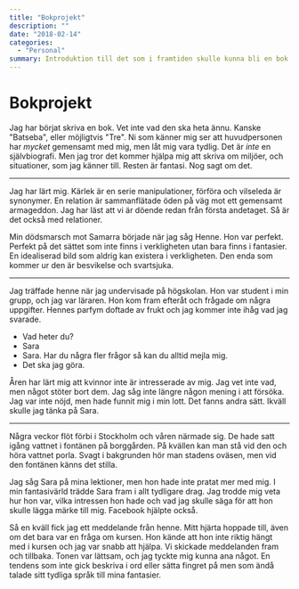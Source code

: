 ```yaml
---
title: "Bokprojekt"
description: ""
date: "2018-02-14"
categories:
  - "Personal"
summary: Introduktion till det som i framtiden skulle kunna bli en bok.
---
```


# Bokprojekt

Jag har börjat skriva en bok. Vet inte vad den ska heta ännu. Kanske "Batseba", eller möjligtvis "Tre". Ni som känner mig ser att huvudpersonen har _mycket_ gemensamt med mig, men låt mig vara tydlig. Det är _inte_ en självbiografi. Men jag tror det kommer hjälpa mig att skriva om miljöer, och situationer, som jag känner till. Resten är fantasi. Nog sagt om det.

---

Jag har lärt mig. Kärlek är en serie manipulationer, förföra och vilseleda är synonymer. En relation är sammanflätade öden på väg mot ett gemensamt armageddon. Jag har läst att vi är döende redan från första andetaget. Så är det också med relationer.

Min dödsmarsch mot Samarra började när jag såg Henne. Hon var perfekt. Perfekt på det sättet som inte finns i verkligheten utan bara finns i fantasier. En idealiserad bild som aldrig kan existera i verkligheten. Den enda som kommer ur den är besvikelse och svartsjuka.

---

Jag träffade henne när jag undervisade på högskolan. Hon var student i min grupp, och jag var läraren. Hon kom fram efteråt och frågade om några uppgifter. Hennes parfym doftade av frukt och jag kommer inte ihåg vad jag svarade.

- Vad heter du?
- Sara
- Sara. Har du några fler frågor så kan du alltid mejla mig.
- Det ska jag göra.

Åren har lärt mig att kvinnor inte är intresserade av mig. Jag vet inte vad, men något stöter bort dem. Jag såg inte längre någon mening i att försöka. Jag var inte nöjd, men hade funnit mig i min lott. Det fanns andra sätt. Ikväll skulle jag tänka på Sara.

---

Några veckor flöt förbi i Stockholm och våren närmade sig. De hade satt igång vattnet i fontänen på borggården. På kvällen kan man stå vid den och höra vattnet porla. Svagt i bakgrunden hör man stadens oväsen, men vid den fontänen känns det stilla.

Jag såg Sara på mina lektioner, men hon hade inte pratat mer med mig. I min fantasivärld trädde Sara fram i allt tydligare drag. Jag trodde mig veta hur hon var, vilka intressen hon hade och vad jag skulle säga för att hon skulle lägga märke till mig. Facebook hjälpte också.

Så en kväll fick jag ett meddelande från henne. Mitt hjärta hoppade till, även om det bara var en fråga om kursen. Hon kände att hon inte riktig hängt med i kursen och jag var snabb att hjälpa. Vi skickade meddelanden fram och tillbaka. Tonen var lättsam, och jag tyckte mig kunna ana något. En tendens som inte gick beskriva i ord eller sätta fingret på men som ändå talade sitt tydliga språk till mina fantasier.
